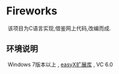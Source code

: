 # Fireworks
  该项目为C语言实现,借鉴网上代码,改编而成.
  

## 环境说明
  Windows 7版本以上 , [easyX扩展库](http://www.easyx.cn/) , VC 6.0
